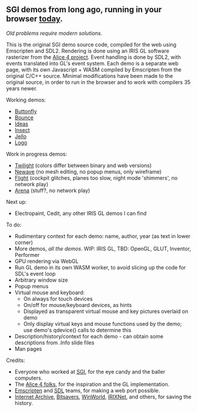 ## SGI demos from long ago, running in your browser [today](https://sgi-demos.github.io).
_Old problems require modern solutions._ 

This is the original SGI demo source code, compiled for the web using Emscripten and SDL2.  Rendering is done using an IRIS GL software rasterizer from the [Alice 4 project](https://lkesteloot.github.io/alice/alice4/libgl.html).  Event handling is done by SDL2, with events translated into GL's event system.  Each demo is a separate web page, with its own Javascript + WASM compiled by Emscripten from the original C/C++ source.  Minimal modifications have been made to the original source, in order to run in the browser and to work with compilers 35 years newer.

Working demos:
- [Buttonfly](https://sgi-demos.github.io/)
- [Bounce](https://sgi-demos.github.io/sgi-demos/bounce/web/bounce_full.html)
- [Ideas](https://sgi-demos.github.io/sgi-demos/ideas/web/ideas_full.html)
- [Insect](https://sgi-demos.github.io/sgi-demos/insect/web/insect_full.html)
- [Jello](https://sgi-demos.github.io/sgi-demos/jello/web/jello_full.html)
- [Logo](https://sgi-demos.github.io/sgi-demos/logo/web/logo_full.html)

Work in progress demos:
- [Twilight](https://sgi-demos.github.io/sgi-demos/twilight/web/twilight_full.html) (colors differ between binary and web versions)
- [Newave](https://sgi-demos.github.io/sgi-demos/newave/web/newave_full.html) (no mesh editing, no popup menus, only wireframe)
- [Flight](https://sgi-demos.github.io/sgi-demos/flight/web/flight_full.html) (cockpit glitches, planes too slow, night mode 'shimmers', no network play)
- [Arena](https://sgi-demos.github.io/sgi-demos/arena/web/arena_full.html) (stuff?, no network play)

Next up:
- Electropaint, Cedit, any other IRIS GL demos I can find

To do:
- Rudimentary context for each demo: name, author, year (as text in lower corner)
- More demos, _all the demos_. WIP: IRIS GL, TBD: OpenGL, GLUT, Inventor, Performer
- GPU rendering via WebGL
- Run GL demo in its own WASM worker, to avoid slicing up the code for SDL's event loop
- Arbitrary window size
- Popup menus
- Virtual mouse and keyboard:
  - On always for touch devices
  - On/off for mouse/keyboard devices, as hints
  - Displayed as transparent virtual mouse and key pictures overlaid on demo
  - Only display virtual keys and mouse functions used by the demo; use demo's qdevice() calls to determine this
- Description/history/context for each demo - can obtain some descriptions from .Info slide files
- Man pages

Credits:
- Everyone who worked at [SGI](https://en.wikipedia.org/wiki/Silicon_Graphics), for the eye candy and the baller computers.
- The [Alice 4 folks](https://lkesteloot.github.io/alice/alice4/), for the inspiration and the GL implementation.
- [Emscripten](https://emscripten.org) and [SDL](https://www.libsdl.org) teams, for making a web port possible.
- [Internet Archive](https://archive.org/search?query=sgi&and%5B%5D=mediatype%3A%22software%22), [Bitsavers](https://bitsavers.org/bits/SGI/mips/cd/), [WinWorld](https://winworldpc.com/search?q=irix), [IRIXNet](https://irixnet.org/files.html), and others, for saving the history.
